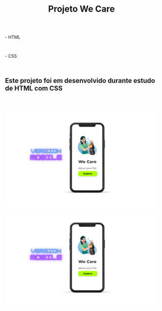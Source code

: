 <h1 align="center">Projeto We Care</h1>
<br><br>
<p>- HTML</p>
<br>
<p>- CSS</p>
<br>
<h2>Este projeto foi em desenvolvido durante estudo de HTML com CSS <h2>
<br>

  <img src = "https://github.com/LuizCGsilva/Project-We-Care/blob/master/img/mobilepet.png?raw=true">
  
  <br>

  <img src = "https://github.com/LuizCGsilva/Project-We-Care/blob/master/img/mobilepet.png?raw=true">